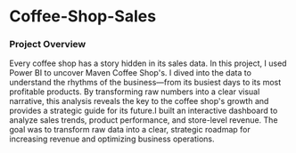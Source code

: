 # Coffee-Shop-Sales
### Project Overview
Every coffee shop has a story hidden in its sales data. In this project, I used Power BI to uncover Maven Coffee Shop's. I dived into the data to understand the rhythms of the business—from its busiest days to its most profitable products. By transforming raw numbers into a clear visual narrative, this analysis reveals the key to the coffee shop's growth and provides a strategic guide for its future.I built an interactive dashboard to analyze sales trends, product performance, and store-level revenue. The goal was to transform raw data into a clear, strategic roadmap for increasing revenue and optimizing business operations.

